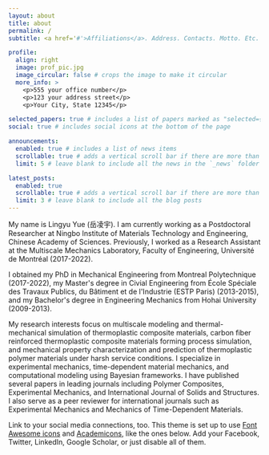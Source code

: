 ```yaml
---
layout: about
title: about
permalink: /
subtitle: <a href='#'>Affiliations</a>. Address. Contacts. Motto. Etc.

profile:
  align: right
  image: prof_pic.jpg
  image_circular: false # crops the image to make it circular
  more_info: >
    <p>555 your office number</p>
    <p>123 your address street</p>
    <p>Your City, State 12345</p>

selected_papers: true # includes a list of papers marked as "selected={true}"
social: true # includes social icons at the bottom of the page

announcements:
  enabled: true # includes a list of news items
  scrollable: true # adds a vertical scroll bar if there are more than 3 news items
  limit: 5 # leave blank to include all the news in the `_news` folder

latest_posts:
  enabled: true
  scrollable: true # adds a vertical scroll bar if there are more than 3 new posts items
  limit: 3 # leave blank to include all the blog posts
---
```


My name is Lingyu Yue (岳凌宇). I am currently working as a Postdoctoral Researcher at Ningbo Institute of Materials Technology and Engineering, Chinese Academy of Sciences. Previously, I worked as a Research Assistant at the Multiscale Mechanics Laboratory, Faculty of Engineering, Université de Montréal (2017-2022).

I obtained my PhD in Mechanical Engineering from Montreal Polytechnique (2017-2022), my Master's degree in Civial Engineering from École Spéciale des Travaux Publics, du Bâtiment et de l'Industrie (ESTP Paris) (2013-2015), and my Bachelor's degree in Engineering Mechanics from Hohai University (2009-2013).

My research interests focus on multiscale modeling and thermal-mechanical simulation of thermoplastic composite materials, carbon fiber reinforced thermoplastic composite materials forming process simulation, and mechanical property characterization and prediction of thermoplastic polymer materials under harsh service conditions. I specialize in experimental mechanics, time-dependent material mechanics, and computational modeling using Bayesian frameworks. I have published several papers in leading journals including Polymer Composites, Experimental Mechanics, and International Journal of Solids and Structures. I also serve as a peer reviewer for international journals such as Experimental Mechanics and Mechanics of Time-Dependent Materials.


Link to your social media connections, too. This theme is set up to use [Font Awesome icons](https://fontawesome.com/) and [Academicons](https://jpswalsh.github.io/academicons/), like the ones below. Add your Facebook, Twitter, LinkedIn, Google Scholar, or just disable all of them.
